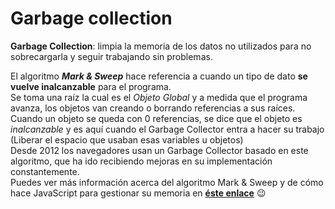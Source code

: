 # Garbage collection

**Garbage Collection**: limpia la memoria de los datos no utilizados para no sobrecargarla y seguir trabajando sin problemas.

El algoritmo **_Mark & Sweep_** hace referencia a cuando un tipo de dato **se vuelve inalcanzable** para el programa.  
Se toma una raíz la cual es el _Objeto Global_ y a medida que el programa avanza, los objetos van creando o borrando referencias a sus raíces.  
Cuando un objeto se queda con 0 referencias, se dice que el objeto es _inalcanzable_ y es aquí cuando el Garbage Collector entra a hacer su trabajo (Liberar el espacio que usaban esas variables u objetos)  
Desde 2012 los navegadores usan un Garbage Collector basado en este algoritmo, que ha ido recibiendo mejoras en su implementación constantemente.  
Puedes ver más información acerca del algoritmo Mark & Sweep y de cómo hace JavaScript para gestionar su memoria en **[éste enlace](https://developer.mozilla.org/es/docs/Web/JavaScript/Gestion_de_Memoria)** 😉